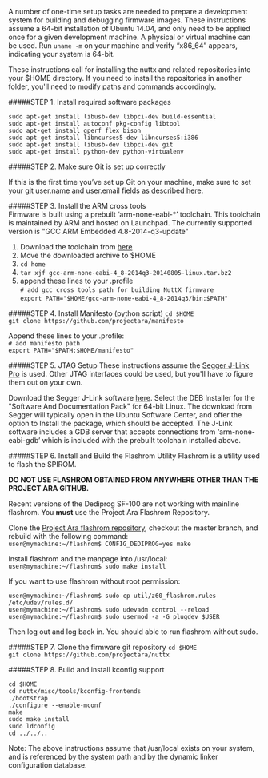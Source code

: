A number of one-time setup tasks are needed to prepare a development system for building and debugging firmware images. These instructions assume a 64-bit installation of Ubuntu 14.04, and only need to be applied once for a given development machine. A  physical or virtual machine can be used. Run `uname -m` on your machine and verify “x86_64” appears, indicating your system is 64-bit. 

These instructions call for installing the nuttx and related repositories into your $HOME 
directory. If you need to install the repositories in another folder, you'll need to modify 
paths and commands accordingly.

#####STEP 1. Install required software packages  
```
sudo apt-get install libusb-dev libpci-dev build-essential 
sudo apt-get install autoconf pkg-config libtool 
sudo apt-get install gperf flex bison
sudo apt-get install libncurses5-dev libncurses5:i386
sudo apt-get install libusb-dev libpci-dev git
sudo apt-get install python-dev python-virtualenv
```

#####STEP 2. Make sure Git is set up correctly

If this is the first time you’ve set up Git on your machine, make sure
to set your git user.name and user.email fields [as described
here](http://git-scm.com/book/en/v2/Getting-Started-First-Time-Git-Setup).  

#####STEP 3. Install the ARM cross tools  
Firmware is built using a prebuilt ‘arm-none-eabi-*’ toolchain. This toolchain is maintained by ARM and hosted on Launchpad.  The currently supported version is "GCC ARM Embedded 4.8-2014-q3-update"  
1. Download the toolchain from [here](https://launchpad.net/gcc-arm-embedded/4.8/4.8-2014-q3-update/+download/gcc-arm-none-eabi-4_8-2014q3-20140805-linux.tar.bz2)  
2. Move the downloaded archive to $HOME  
3. `cd home`  
4. `tar xjf gcc-arm-none-eabi-4_8-2014q3-20140805-linux.tar.bz2`  
5. append these lines to your .profile   
`# add gcc cross tools path for building NuttX firmware`  
`export PATH="$HOME/gcc-arm-none-eabi-4_8-2014q3/bin:$PATH"`  


#####STEP 4. Install Manifesto (python script)
`cd $HOME`  
`git clone https://github.com/projectara/manifesto`  

Append these lines to your .profile:  
`# add manifesto path`  
`export PATH="$PATH:$HOME/manifesto"`  


#####STEP 5. JTAG Setup
These instructions assume the [Segger J-Link Pro](http://www.segger.com/jlink-pro.html) is used. Other JTAG interfaces could be used, but you'll have to figure them out on your own. 

Download the Segger J-Link software [here](http://www.segger.com/jlink-software.html). Select the DEB Installer for the "Software And Documentation Pack" for 64-bit Linux.  The download from Segger will typically open in the Ubuntu Software Center, and offer the option to Install the package, which should be accepted.  The J-Link software includes a GDB server that accepts connections from ‘arm-none-eabi-gdb’ which is included with the prebuilt toolchain installed above.  


#####STEP 6. Install and Build the Flashrom Utility 
Flashrom is a utility used to flash the SPIROM.

**DO NOT USE FLASHROM OBTAINED FROM ANYWHERE OTHER THAN THE PROJECT ARA GITHUB.**

Recent versions of the Dediprog SF-100 are not working with mainline flashrom. You **must** use the Project Ara Flashrom Repository.

Clone the [Project Ara flashrom repository](General-Information#flashrom-spi-rom-programming-tool), checkout the master branch, and rebuild with the following command:  
`user@mymachine:~/flashrom$ CONFIG_DEDIPROG=yes make`

Install flashrom and the manpage into /usr/local:  
`user@mymachine:~/flashrom$ sudo make install`

If you want to use flashrom without root permission:
```
user@mymachine:~/flashrom$ sudo cp util/z60_flashrom.rules /etc/udev/rules.d/
user@mymachine:~/flashrom$ sudo udevadm control --reload
user@mymachine:~/flashrom$ sudo usermod -a -G plugdev $USER
```

Then log out and log back in. You should able to run flashrom without sudo.

#####STEP 7. Clone the firmware git repository
`cd $HOME`  
`git clone https://github.com/projectara/nuttx`  

#####STEP 8. Build and install kconfig support
```
cd $HOME
cd nuttx/misc/tools/kconfig-frontends
./bootstrap
./configure --enable-mconf
make
sudo make install
sudo ldconfig
cd ../../..
```
Note: The above instructions assume that /usr/local exists on your system, and is referenced by the system path and by the dynamic linker configuration database.
